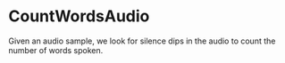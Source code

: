 # CountWordsAudio
Given an audio sample, we look for silence dips in the audio to count the number of words spoken.
